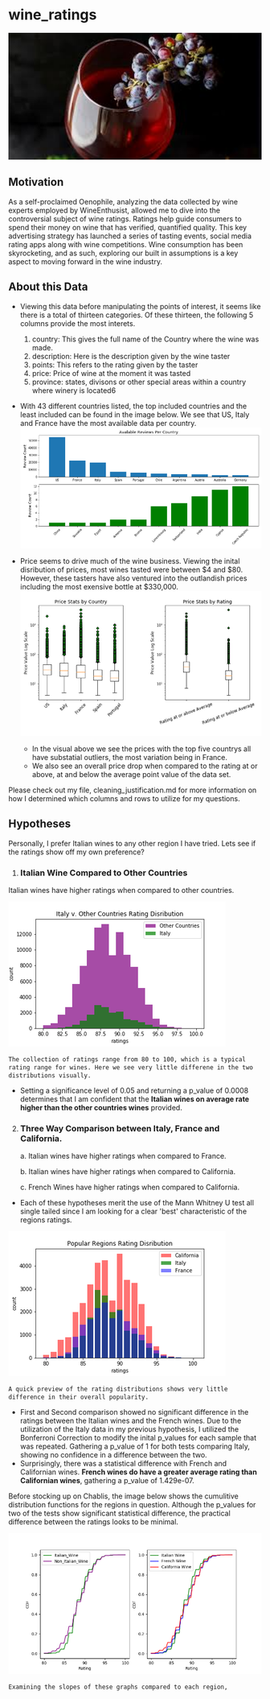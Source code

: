 # wine_ratings

<p align="center">
    <img src="images/vino.jpeg" width='600'/>
</p>

## Motivation
As a self-proclaimed Oenophile, analyzing the data collected by wine experts employed by WineEnthusist, allowed me to dive into the controversial subject of wine ratings. Ratings help guide consumers to spend their money on wine that has verified, quantified quality. This key advertising strategy has launched a series of tasting events, social media rating apps along with wine competitions. Wine consumption has been skyrocketing, and as such, exploring our built in assumptions is a key aspect to moving forward in the wine industry. 

## About this Data
* Viewing this data before manipulating the points of interest, it seems like there is a total of thirteen categories. Of these thirteen, the following 5 columns provide the most interets. 
    1. country: This gives the full name of the Country where the wine was made.
    2. description: Here is the description given by the wine taster
    3. points: This refers to the rating given by the taster
    4. price: Price of wine at the moment it was tasted
    5. province: states, divisons or other special areas within a country where winery is located6

* With 43 different countries listed, the top included countries and the least included can be found in the image below. We see that US, Italy and France have the most available data per country. 
![picture](images/top_least_rated_bar.png)


* Price seems to drive much of the wine business. Viewing the inital disribution of prices, most wines tasted were between $4 and $80. However, these tasters have also ventured into the outlandish prices including the most exensive bottle at $330,000. 
![picture](images/price_box.png)
    * In the visual above we see the prices with the top five countrys all have substatial outliers, the most variation being in France. 
    * We also see an overall price drop when compared to the rating at or above, at and below the average point value of the data set. 

Please check out my file, cleaning_justification.md for more information on how I determined which columns and rows to utilize for my questions. 

## Hypotheses
Personally, I prefer Italian wines to any other region I have tried. Lets see if the ratings show off my own preference?  

1.  ### Italian Wine Compared to Other Countries
Italian wines have higher ratings when compared to other countries. 

![picture](images/Italy_Other_hist.png)

    The collection of ratings range from 80 to 100, which is a typical rating range for wines. Here we see very little differene in the two distributions visually.


 * Setting a significance level of 0.05 and returning a p_value of 0.0008 determines that I am confident that the **Italian wines on average rate higher than the other countries wines** provided.


2. ### Three Way Comparison between Italy, France and California. 

    a. Italian wines have higher ratings when compared to France.

    b. Italian wines have higher ratings when compared to California.

    c. French Wines have higher ratings when compared to California. 

* Each of these hypotheses merit the use of the Mann Whitney U test all single tailed since I am looking for a clear 'best' characteristic of the regions ratings.


![picture](images/bar_dist.png)

    A quick preview of the rating distributions shows very little difference in their overall popularity. 


 * First and Second comparison showed no significant difference in the ratings between the Italian wines and the French wines. Due to the utilization of the Italy data in my previous hypothesis, I utilized the Bonferroni Correction to modify the inital p_values for each sample that was repeated. Gathering a p_value of 1 for both tests comparing Italy, showing no confidence in a difference between the two. 
 * Surprisingly, there was a statistical difference with French and Californian wines. **French wines do have a greater average rating than Californian wines**, gathering a p_value of 1.429e-07. 


Before stocking up on Chablis, the image below shows the cumulitive distribution functions for the regions in question. Although the p_values for two of the tests show significant statistical difference, the practical difference between the ratings looks to be minimal. 

![picture](images/side_by_side_cdf.png)

    Examining the slopes of these graphs compared to each region, 




